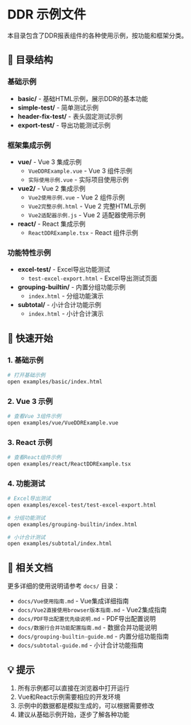 # DDR 示例文件

本目录包含了DDR报表组件的各种使用示例，按功能和框架分类。

## 📁 目录结构

### 基础示例
- **basic/** - 基础HTML示例，展示DDR的基本功能
- **simple-test/** - 简单测试示例
- **header-fix-test/** - 表头固定测试示例
- **export-test/** - 导出功能测试示例

### 框架集成示例
- **vue/** - Vue 3 集成示例
  - `VueDDRExample.vue` - Vue 3 组件示例
  - `实际使用示例.vue` - 实际项目使用示例
- **vue2/** - Vue 2 集成示例
  - `Vue2使用示例.vue` - Vue 2 组件示例
  - `Vue2完整示例.html` - Vue 2 完整HTML示例
  - `Vue2适配器示例.js` - Vue 2 适配器使用示例
- **react/** - React 集成示例
  - `ReactDDRExample.tsx` - React 组件示例

### 功能特性示例
- **excel-test/** - Excel导出功能测试
  - `test-excel-export.html` - Excel导出测试页面
- **grouping-builtin/** - 内置分组功能示例
  - `index.html` - 分组功能演示
- **subtotal/** - 小计合计功能示例
  - `index.html` - 小计合计演示

## 🚀 快速开始

### 1. 基础示例
```bash
# 打开基础示例
open examples/basic/index.html
```

### 2. Vue 3 示例
```bash
# 查看Vue 3组件示例
open examples/vue/VueDDRExample.vue
```

### 3. React 示例
```bash
# 查看React组件示例
open examples/react/ReactDDRExample.tsx
```

### 4. 功能测试
```bash
# Excel导出测试
open examples/excel-test/test-excel-export.html

# 分组功能测试
open examples/grouping-builtin/index.html

# 小计合计测试
open examples/subtotal/index.html
```

## 📖 相关文档

更多详细的使用说明请参考 `docs/` 目录：
- `docs/Vue使用指南.md` - Vue集成详细指南
- `docs/Vue2直接使用browser版本指南.md` - Vue2集成指南
- `docs/PDF导出配置优先级说明.md` - PDF导出配置说明
- `docs/数据行合并功能配置指南.md` - 数据合并功能说明
- `docs/grouping-builtin-guide.md` - 内置分组功能指南
- `docs/subtotal-guide.md` - 小计合计功能指南

## 💡 提示

1. 所有示例都可以直接在浏览器中打开运行
2. Vue和React示例需要相应的开发环境
3. 示例中的数据都是模拟生成的，可以根据需要修改
4. 建议从基础示例开始，逐步了解各种功能
